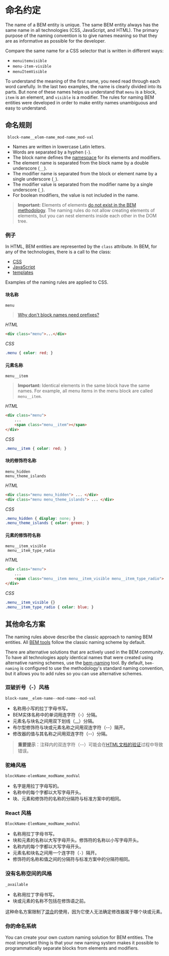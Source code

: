 # 命名约定

The name of a BEM entity is unique. The same BEM entity always has the same name in all technologies (CSS, JavaScript, and HTML). The primary purpose of the naming convention is to give names meaning so that they are as informative as possible for the developer.

Compare the same name for a CSS selector that is written in different ways:

* `menuitemvisible`
* `menu-item-visible`
* `menuItemVisible`

To understand the meaning of the first name, you need read through each word carefully. In the last two examples, the name is clearly divided into its parts. But none of these names helps us understand that `menu` is a block, `item` is an element, and `visible` is a modifier. The rules for naming BEM entities were developed in order to make entity names unambiguous and easy to understand.

## 命名规则

` block-name__elem-name_mod-name_mod-val`

* Names are written in lowercase Latin letters.
* Words are separated by a hyphen (`-`).
* The block name defines the [namespace](https://en.wikipedia.org/wiki/Namespace) for its elements and modifiers.
* The element name is separated from the block name by a double underscore (`__`).
* The modifier name is separated from the block or element name by a single underscore (`_`).
* The modifier value is separated from the modifier name by a single underscore (`_`).
* For boolean modifiers, the value is not included in the name.

> **Important:** Elements of elements [do not exist in the BEM methodology](../../faq/faq.en.md#why-not-create-elements-of-elements-block__elem1__elem2). The naming rules do not allow creating elements of elements, but you can nest elements inside each other in the DOM tree.

### 例子

In HTML, BEM entities are represented by the `class` attribute. In BEM, for any of the technologies, there is a call to the class:
* [CSS](../bem-for-css/bem-for-css.en.md#selectors)
* [JavaScript](../bem-for-js/bem-for-js.en.md#dom-representation-of-dynamic-blocks)
* [templates](../bem-for-html/bem-for-html.en.md#automatic-html-generation)

Examples of the naming rules are applied to CSS.

#### 块名称

`menu`

> [Why don't block names need prefixes?](../history/history.en.md#the-introduction-of-blocks)

*HTML*

```html
<div class="menu">...</div>
```

*CSS*

```css
.menu { color: red; }
```

#### 元素名称

`menu__item`

> **Important:** Identical elements in the same block have the same names. For example, all menu items in the menu block are called `menu__item`.

*HTML*

```html
<div class="menu">
    ...
    <span class="menu__item"></span>
</div>
```

*CSS*

```css
.menu__item { color: red; }
```

#### 块的修饰符名称

`menu_hidden`  
`menu_theme_islands`

*HTML*

```html
<div class="menu menu_hidden"> ... </div>
<div class="menu menu_theme_islands"> ... </div>
```

*CSS*

```css
.menu_hidden { display: none; }
.menu_theme_islands { color: green; }
```

#### 元素的修饰符名称

`menu__item_visible`  
` menu__item_type_radio`

*HTML*

```html
<div class="menu">
    ...
    <span class="menu__item menu__item_visible menu__item_type_radio"> ... </span>
</div>
```

*CSS*

```css
.menu__item_visible {}
.menu__item_type_radio { color: blue; }
```

## 其他命名方案

The naming rules above describe the classic approach to naming BEM entities. All [BEM tools](https://en.bem.info/toolbox/) follow the classic naming scheme by default.

There are alternative solutions that are actively used in the BEM community. To have all technologies apply identical names that were created using alternative naming schemes, use the [bem-naming](https://github.com/bem/bem-sdk#naming) tool. By default, `bem-naming` is configured to use the methodology's standard naming convention, but it allows you to add rules so you can use alternative schemes.

### 双破折号（-）风格

`block-name__elem-name--mod-name--mod-val`

* 名称用小写的拉丁字母书写。
* BEM实体名称中的单词用连字符（-）分隔。
* 元素名与块名之间用双下划线（__）分隔。
* 布尔型修饰符与块或元素名称之间用双连字符（--）隔开。
* 修改器的值与其名称之间用双连字符（--）分隔。

> **重要提示**：注释内的双连字符（--）可能会在[HTML文档的验证](http://www.w3.org/TR/html5/syntax.html#comments)过程中导致错误。

### 驼峰风格

`blockName-elemName_modName_modVal`

* 名字是用拉丁字母写的。
* 名称中的每个字都以大写字母开头。
* 块、元素和修饰符的名称的分隔符与标准方案中的相同。

### React 风格

`BlockName-ElemName_modName_modVal`

* 名称用拉丁字母书写。
* 块和元素的名称以大写字母开头。修饰符的名称以小写字母开头。
* 名称内的每个字都以大写字母开头。
* 元素名和块名之间用一个连字符（`-`）隔开。
* 修饰符的名称和值之间的分隔符与标准方案中的分隔符相同。

### 没有名称空间的风格

`_available`

* 名称用拉丁字母书写。
* 块或元素的名称不包括在修饰语之前。

这种命名方案限制了[混合](/key-concepts/#混合)的使用，因为它使人无法确定修改器属于哪个块或元素。

### 你的命名系统

You can create your own custom naming solution for BEM entities. The most important thing is that your new naming system makes it possible to programmatically separate blocks from elements and modifiers.
